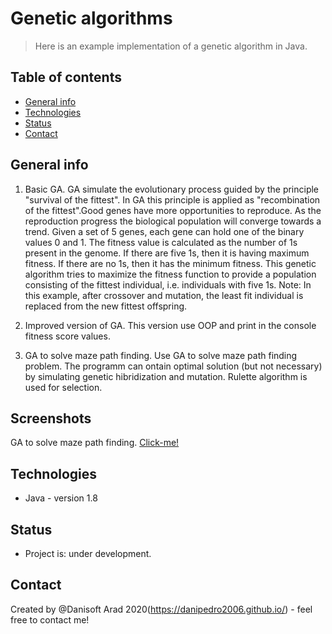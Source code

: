# Genetic algorithms
> Here is an example implementation of a genetic algorithm in Java.

## Table of contents
* [General info](#general-info)
* [Technologies](#technologies)
* [Status](#status)
* [Contact](#contact)

## General info
1. Basic GA.
GA simulate the evolutionary process guided by the principle "survival of the fittest". In GA this principle is applied as "recombination of the fittest".Good genes have more opportunities to reproduce. As the reproduction progress the biological population will converge towards a trend.
Given a set of 5 genes, each gene can hold one of the binary values 0 and 1.
The fitness value is calculated as the number of 1s present in the genome. If there are five 1s, then it is having maximum fitness. If there are no 1s, then it has the minimum fitness.
This genetic algorithm tries to maximize the fitness function to provide a population consisting of the fittest individual, i.e. individuals with five 1s.
Note: In this example, after crossover and mutation, the least fit individual is replaced from the new fittest offspring.

2. Improved version of GA.
This version use OOP and print in the console fitness score values.

3. GA to solve maze path finding.
Use GA to solve maze path finding problem. The programm can ontain optimal solution (but not necessary) by simulating genetic hibridization and mutation. Rulette algorithm is used for selection.

## Screenshots
GA to solve maze path finding.
[Click-me!](https://github.com/danipedro2006/Genetic-algorithms/blob/master/src/maze%20solving%20GA/Screenshot.gif)

## Technologies
* Java - version 1.8

## Status
* Project is: under development. 

## Contact
Created by @Danisoft Arad 2020(https://danipedro2006.github.io/) - feel free to contact me!